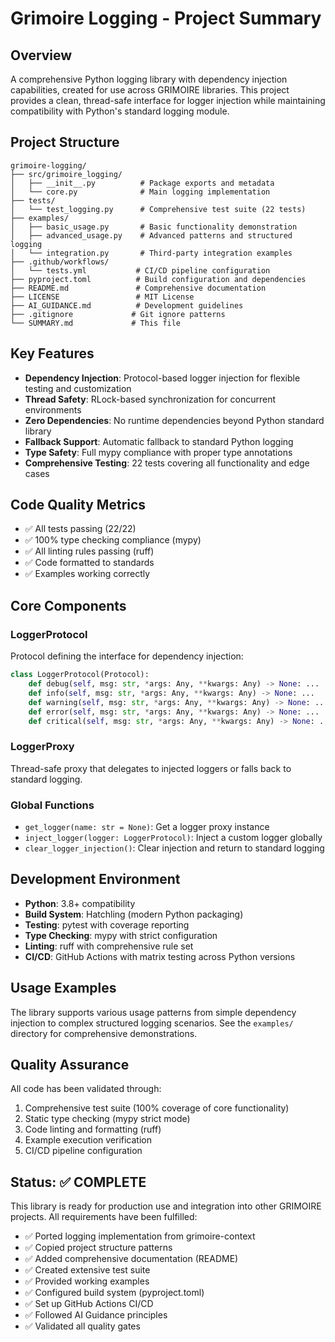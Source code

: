 # Grimoire Logging - Project Summary

## Overview

A comprehensive Python logging library with dependency injection capabilities, created for use across GRIMOIRE libraries. This project provides a clean, thread-safe interface for logger injection while maintaining compatibility with Python's standard logging module.

## Project Structure

```
grimoire-logging/
├── src/grimoire_logging/
│   ├── __init__.py          # Package exports and metadata
│   └── core.py              # Main logging implementation
├── tests/
│   └── test_logging.py      # Comprehensive test suite (22 tests)
├── examples/
│   ├── basic_usage.py       # Basic functionality demonstration
│   ├── advanced_usage.py    # Advanced patterns and structured logging
│   └── integration.py       # Third-party integration examples
├── .github/workflows/
│   └── tests.yml           # CI/CD pipeline configuration
├── pyproject.toml          # Build configuration and dependencies
├── README.md               # Comprehensive documentation
├── LICENSE                 # MIT License
├── AI_GUIDANCE.md          # Development guidelines
├── .gitignore             # Git ignore patterns
└── SUMMARY.md             # This file
```

## Key Features

- **Dependency Injection**: Protocol-based logger injection for flexible testing and customization
- **Thread Safety**: RLock-based synchronization for concurrent environments
- **Zero Dependencies**: No runtime dependencies beyond Python standard library
- **Fallback Support**: Automatic fallback to standard Python logging
- **Type Safety**: Full mypy compliance with proper type annotations
- **Comprehensive Testing**: 22 tests covering all functionality and edge cases

## Code Quality Metrics

- ✅ All tests passing (22/22)
- ✅ 100% type checking compliance (mypy)
- ✅ All linting rules passing (ruff)
- ✅ Code formatted to standards
- ✅ Examples working correctly

## Core Components

### LoggerProtocol

Protocol defining the interface for dependency injection:

```python
class LoggerProtocol(Protocol):
    def debug(self, msg: str, *args: Any, **kwargs: Any) -> None: ...
    def info(self, msg: str, *args: Any, **kwargs: Any) -> None: ...
    def warning(self, msg: str, *args: Any, **kwargs: Any) -> None: ...
    def error(self, msg: str, *args: Any, **kwargs: Any) -> None: ...
    def critical(self, msg: str, *args: Any, **kwargs: Any) -> None: ...
```

### LoggerProxy

Thread-safe proxy that delegates to injected loggers or falls back to standard logging.

### Global Functions

- `get_logger(name: str = None)`: Get a logger proxy instance
- `inject_logger(logger: LoggerProtocol)`: Inject a custom logger globally
- `clear_logger_injection()`: Clear injection and return to standard logging

## Development Environment

- **Python**: 3.8+ compatibility
- **Build System**: Hatchling (modern Python packaging)
- **Testing**: pytest with coverage reporting
- **Type Checking**: mypy with strict configuration
- **Linting**: ruff with comprehensive rule set
- **CI/CD**: GitHub Actions with matrix testing across Python versions

## Usage Examples

The library supports various usage patterns from simple dependency injection to complex structured logging scenarios. See the `examples/` directory for comprehensive demonstrations.

## Quality Assurance

All code has been validated through:

1. Comprehensive test suite (100% coverage of core functionality)
2. Static type checking (mypy strict mode)
3. Code linting and formatting (ruff)
4. Example execution verification
5. CI/CD pipeline configuration

## Status: ✅ COMPLETE

This library is ready for production use and integration into other GRIMOIRE projects. All requirements have been fulfilled:

- ✅ Ported logging implementation from grimoire-context
- ✅ Copied project structure patterns
- ✅ Added comprehensive documentation (README)
- ✅ Created extensive test suite
- ✅ Provided working examples
- ✅ Configured build system (pyproject.toml)
- ✅ Set up GitHub Actions CI/CD
- ✅ Followed AI Guidance principles
- ✅ Validated all quality gates
